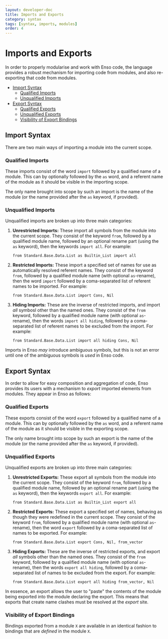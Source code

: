 ```yaml
---
layout: developer-doc
title: Imports and Exports
category: syntax
tags: [syntax, imports, modules]
order: 4
---
```


# Imports and Exports

In order to properly modularise and work with Enso code, the language provides a
robust mechanism for importing code from modules, and also re-exporting that
code from modules.

<!-- MarkdownTOC levels="2,3" autolink="true" -->

- [Import Syntax](#import-syntax)
  - [Qualified Imports](#qualified-imports)
  - [Unqualified Imports](#unqualified-imports)
- [Export Syntax](#export-syntax)
  - [Qualified Exports](#qualified-exports)
  - [Unqualified Exports](#unqualified-exports)
  - [Visibility of Export Bindings](#visibility-of-export-bindings)

<!-- /MarkdownTOC -->

## Import Syntax

There are two main ways of importing a module into the current scope.

### Qualified Imports

These imports consist of the word `import` followed by a qualified name of a
module. This can by optionally followed by the `as` word, and a referent name of
the module as it should be visible in the importing scope.

The only name brought into scope by such an import is the name of the module (or
the name provided after the `as` keyword, if provided).

### Unqualified Imports

Unqualified imports are broken up into three main categories:

1. **Unrestricted Imports:** These import all symbols from the module into the
   current scope. They consist of the keyword `from`, followed by a qualified
   module name, followed by an optional rename part (using the `as` keyword),
   then the keywords `import all`. For example:
   ```
   from Standard.Base.Data.List as Builtin_List import all
   ```
2. **Restricted Imports:** These import a specified set of names for use as
   automatically resolved referent names. They consist of the keyword `from`,
   followed by a qualified module name (with optional `as`-rename), then the
   word `import` followed by a coma-separated list of referent names to be
   imported. For example:
   ```
   from Standard.Base.Data.List import Cons, Nil
   ```
3. **Hiding Imports:** These are the inverse of restricted imports, and import
   _all_ symbosl other than the named ones. They consist of the `from` keyword,
   followed by a qualified module name (with optional `as`-rename), then the
   words `import all hiding`, followed by a coma-separated list of referent
   names to be excluded from the import. For example:
   ```
   from Standard.Base.Data.List import all hiding Cons, Nil
   ```

Imports in Enso _may_ introduce ambiguous symbols, but this is not an error
until one of the ambiguous symbols is _used_ in Enso code.

## Export Syntax

In order to allow for easy composition and aggregation of code, Enso provides
its users with a mechanism to _export_ imported elements from modules. They
appear in Enso as follows:

### Qualified Exports

These exports consist of the word `export` followed by a qualified name of a
module. This can by optionally followed by the `as` word, and a referent name of
the module as it should be visible in the exporting scope.

The only name brought into scope by such an export is the name of the module (or
the name provided after the `as` keyword, if provided).

### Unqualified Exports

Unqualified exports are broken up into three main categories:

1. **Unrestricted Exports:** These export all symbols from the module into the
   current scope. They consist of the keyword `from`, followed by a qualified
   module name, followed by an optional rename part (using the `as` keyword),
   then the keywords `export all`. For example:
   ```
   from Standard.Base.Data.List as Builtin_List export all
   ```
2. **Restricted Exports:** These export a specified set of names, behaving as
   though they were redefined in the current scope. They consist of the keyword
   `from`, followed by a qualified module name (with optional `as`-rename), then
   the word `export` followed by a coma-separated list of names to be exported.
   For example:
   ```
   from Standard.Base.Data.List export Cons, Nil, from_vector
   ```
3. **Hiding Exports:** These are the inverse of restricted exports, and export
   _all_ symbols other than the named ones. They consist of the `from` keyword,
   followed by a qualified module name (with optional `as`-rename), then the
   words `export all hiding`, followed by a coma-separated list of names to be
   excluded from the export. For example:
   ```
   from Standard.Base.Data.List export all hiding from_vector, Nil
   ```

In essence, an export allows the user to "paste" the contents of the module
being exported into the module declaring the export. This means that exports
that create name clashes must be resolved at the _export_ site.

### Visibility of Export Bindings

Bindings exported from a module `X` are available in an identical fashion to
bindings that are _defined_ in the module `X`.
